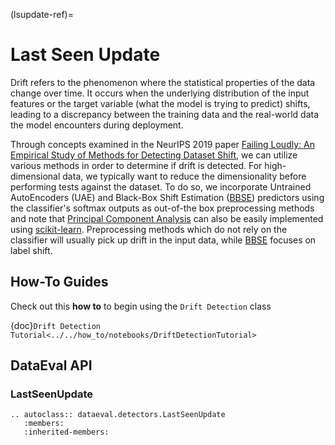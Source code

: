 (lsupdate-ref)=
# Last Seen Update

Drift refers to the phenomenon where the statistical properties of the data change over time. It occurs when the underlying
distribution of the input features or the target variable (what the model is trying to predict) shifts, leading to a discrepancy
between the training data and the real-world data the model encounters during deployment.

Through concepts examined in the NeurIPS 2019 paper [Failing Loudly: An Empirical Study of Methods for Detecting Dataset Shift](https://arxiv.org/abs/1810.11953),
we can utilize various methods in order to determine if drift is detected. For high-dimensional
data, we typically want to reduce the dimensionality before performing tests against the dataset. To do so, we incorporate Untrained
AutoEncoders (UAE) and Black-Box Shift Estimation ([BBSE]) predictors using the classifier's softmax outputs as out-of-the box
preprocessing methods and note that [Principal Component Analysis] can also be easily implemented using [scikit-learn].
Preprocessing methods which do not rely on the classifier will usually pick up drift in the input data, while [BBSE] focuses
on label shift.

## How-To Guides

Check out this **how to** to begin using the `Drift Detection` class

{doc}`Drift Detection Tutorial<../../how_to/notebooks/DriftDetectionTutorial>`

## DataEval API

### LastSeenUpdate

```{eval-rst}
.. autoclass:: dataeval.detectors.LastSeenUpdate
   :members:
   :inherited-members:
```

[bbse]: https://arxiv.org/abs/1802.03916
[bonferroni]: https://mathworld.wolfram.com/BonferroniCorrection.html
[drift_ref]: https://arxiv.org/abs/1802.03916
[false discovery rate]: http://www.math.tau.ac.il/~ybenja/MyPapers/benjamini_hochberg1995.pdf
[kolmogorov-smirnov]: https://en.wikipedia.org/wiki/Kolmogorov%E2%80%93Smirnov_test
[maximum mean discrepancy]: http://jmlr.csail.mit.edu/papers/v13/gretton12a.html
[principal component analysis]: https://en.wikipedia.org/wiki/Principal_component_analysis
[radial basis function]: https://en.wikipedia.org/wiki/Radial_basis_function_kernel
[scikit-learn]: https://scikit-learn.org/stable/modules/generated/sklearn.decomposition.PCA.html
